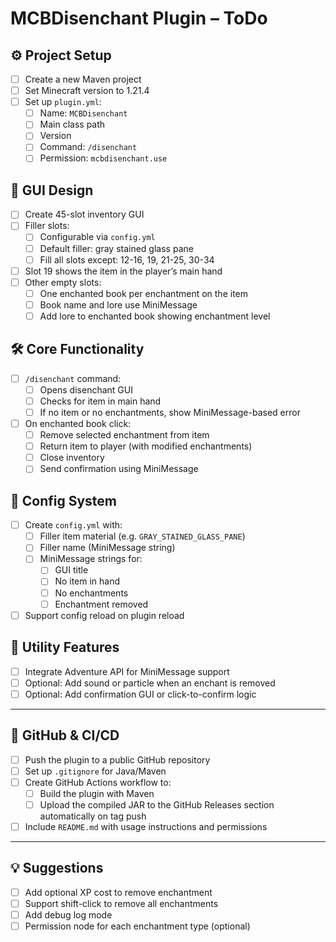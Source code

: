 # MCBDisenchant Plugin – ToDo

## ⚙️ Project Setup
- [ ] Create a new Maven project
- [ ] Set Minecraft version to 1.21.4
- [ ] Set up `plugin.yml`:
  - [ ] Name: `MCBDisenchant`
  - [ ] Main class path
  - [ ] Version
  - [ ] Command: `/disenchant`
  - [ ] Permission: `mcbdisenchant.use`

## 🧱 GUI Design
- [ ] Create 45-slot inventory GUI
- [ ] Filler slots:
  - [ ] Configurable via `config.yml`
  - [ ] Default filler: gray stained glass pane
  - [ ] Fill all slots except: 12-16, 19, 21-25, 30-34
- [ ] Slot 19 shows the item in the player’s main hand
- [ ] Other empty slots:
  - [ ] One enchanted book per enchantment on the item
  - [ ] Book name and lore use MiniMessage
  - [ ] Add lore to enchanted book showing enchantment level

## 🛠️ Core Functionality
- [ ] `/disenchant` command:
  - [ ] Opens disenchant GUI
  - [ ] Checks for item in main hand
  - [ ] If no item or no enchantments, show MiniMessage-based error
- [ ] On enchanted book click:
  - [ ] Remove selected enchantment from item
  - [ ] Return item to player (with modified enchantments)
  - [ ] Close inventory
  - [ ] Send confirmation using MiniMessage

## 🧾 Config System
- [ ] Create `config.yml` with:
  - [ ] Filler item material (e.g. `GRAY_STAINED_GLASS_PANE`)
  - [ ] Filler name (MiniMessage string)
  - [ ] MiniMessage strings for:
    - [ ] GUI title
    - [ ] No item in hand
    - [ ] No enchantments
    - [ ] Enchantment removed
- [ ] Support config reload on plugin reload

## 🧠 Utility Features
- [ ] Integrate Adventure API for MiniMessage support
- [ ] Optional: Add sound or particle when an enchant is removed
- [ ] Optional: Add confirmation GUI or click-to-confirm logic

---

## 🔄 GitHub & CI/CD
- [ ] Push the plugin to a public GitHub repository
- [ ] Set up `.gitignore` for Java/Maven
- [ ] Create GitHub Actions workflow to:
  - [ ] Build the plugin with Maven
  - [ ] Upload the compiled JAR to the GitHub Releases section automatically on tag push
- [ ] Include `README.md` with usage instructions and permissions

---

## 💡 Suggestions
- [ ] Add optional XP cost to remove enchantment
- [ ] Support shift-click to remove all enchantments
- [ ] Add debug log mode
- [ ] Permission node for each enchantment type (optional)
